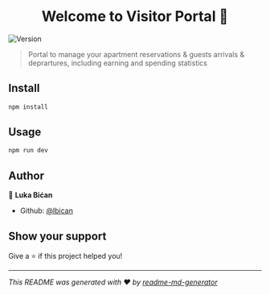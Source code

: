 <h1 align="center">Welcome to Visitor Portal 👋</h1>
<p>
  <img alt="Version" src="https://img.shields.io/badge/version-0.0.0-blue.svg?cacheSeconds=2592000" />
</p>

> Portal to manage your apartment reservations & guests arrivals & deprartures, including earning and spending statistics

## Install

```sh
npm install
```

## Usage

```sh
npm run dev
```

## Author

👤 **Luka Bićan**

* Github: [@lbican](https://github.com/lbican)

## Show your support

Give a ⭐️ if this project helped you!

***
_This README was generated with ❤️ by [readme-md-generator](https://github.com/kefranabg/readme-md-generator)_
